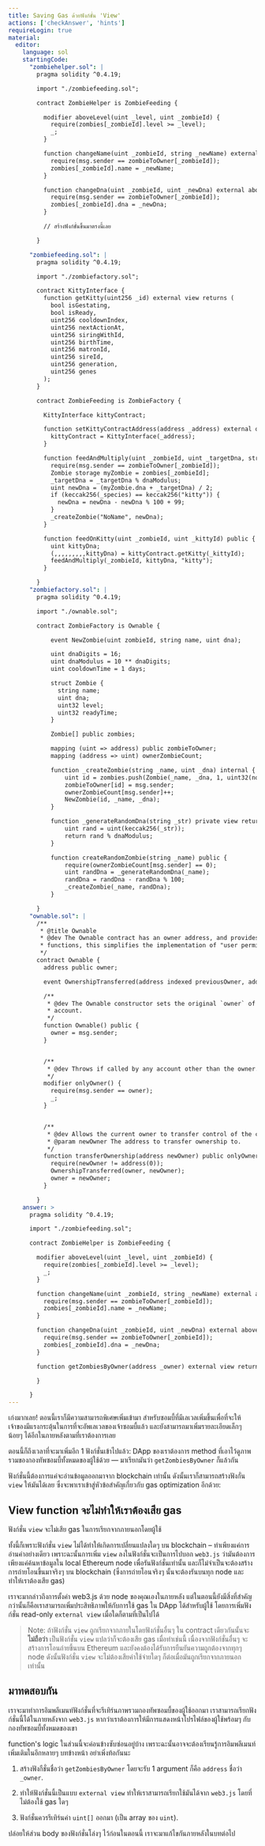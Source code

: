 ```yaml
---
title: Saving Gas ด้วยฟังก์ชั่น 'View'
actions: ['checkAnswer', 'hints']
requireLogin: true
material:
  editor:
    language: sol
    startingCode:
      "zombiehelper.sol": |
        pragma solidity ^0.4.19;

        import "./zombiefeeding.sol";

        contract ZombieHelper is ZombieFeeding {

          modifier aboveLevel(uint _level, uint _zombieId) {
            require(zombies[_zombieId].level >= _level);
            _;
          }

          function changeName(uint _zombieId, string _newName) external aboveLevel(2, _zombieId) {
            require(msg.sender == zombieToOwner[_zombieId]);
            zombies[_zombieId].name = _newName;
          }

          function changeDna(uint _zombieId, uint _newDna) external aboveLevel(20, _zombieId) {
            require(msg.sender == zombieToOwner[_zombieId]);
            zombies[_zombieId].dna = _newDna;
          }

          // สร้างฟังก์ชั่นขึ้นมาตรงนี้เลย

        }

      "zombiefeeding.sol": |
        pragma solidity ^0.4.19;

        import "./zombiefactory.sol";

        contract KittyInterface {
          function getKitty(uint256 _id) external view returns (
            bool isGestating,
            bool isReady,
            uint256 cooldownIndex,
            uint256 nextActionAt,
            uint256 siringWithId,
            uint256 birthTime,
            uint256 matronId,
            uint256 sireId,
            uint256 generation,
            uint256 genes
          );
        }

        contract ZombieFeeding is ZombieFactory {

          KittyInterface kittyContract;

          function setKittyContractAddress(address _address) external onlyOwner {
            kittyContract = KittyInterface(_address);
          }

          function feedAndMultiply(uint _zombieId, uint _targetDna, string _species) public {
            require(msg.sender == zombieToOwner[_zombieId]);
            Zombie storage myZombie = zombies[_zombieId];
            _targetDna = _targetDna % dnaModulus;
            uint newDna = (myZombie.dna + _targetDna) / 2;
            if (keccak256(_species) == keccak256("kitty")) {
              newDna = newDna - newDna % 100 + 99;
            }
            _createZombie("NoName", newDna);
          }

          function feedOnKitty(uint _zombieId, uint _kittyId) public {
            uint kittyDna;
            (,,,,,,,,,kittyDna) = kittyContract.getKitty(_kittyId);
            feedAndMultiply(_zombieId, kittyDna, "kitty");
          }

        }
      "zombiefactory.sol": |
        pragma solidity ^0.4.19;

        import "./ownable.sol";

        contract ZombieFactory is Ownable {

            event NewZombie(uint zombieId, string name, uint dna);

            uint dnaDigits = 16;
            uint dnaModulus = 10 ** dnaDigits;
            uint cooldownTime = 1 days;

            struct Zombie {
              string name;
              uint dna;
              uint32 level;
              uint32 readyTime;
            }

            Zombie[] public zombies;

            mapping (uint => address) public zombieToOwner;
            mapping (address => uint) ownerZombieCount;

            function _createZombie(string _name, uint _dna) internal {
                uint id = zombies.push(Zombie(_name, _dna, 1, uint32(now + cooldownTime))) - 1;
                zombieToOwner[id] = msg.sender;
                ownerZombieCount[msg.sender]++;
                NewZombie(id, _name, _dna);
            }

            function _generateRandomDna(string _str) private view returns (uint) {
                uint rand = uint(keccak256(_str));
                return rand % dnaModulus;
            }

            function createRandomZombie(string _name) public {
                require(ownerZombieCount[msg.sender] == 0);
                uint randDna = _generateRandomDna(_name);
                randDna = randDna - randDna % 100;
                _createZombie(_name, randDna);
            }

        }
      "ownable.sol": |
        /**
         * @title Ownable
         * @dev The Ownable contract has an owner address, and provides basic authorization control
         * functions, this simplifies the implementation of "user permissions".
         */
        contract Ownable {
          address public owner;

          event OwnershipTransferred(address indexed previousOwner, address indexed newOwner);

          /**
           * @dev The Ownable constructor sets the original `owner` of the contract to the sender
           * account.
           */
          function Ownable() public {
            owner = msg.sender;
          }


          /**
           * @dev Throws if called by any account other than the owner.
           */
          modifier onlyOwner() {
            require(msg.sender == owner);
            _;
          }


          /**
           * @dev Allows the current owner to transfer control of the contract to a newOwner.
           * @param newOwner The address to transfer ownership to.
           */
          function transferOwnership(address newOwner) public onlyOwner {
            require(newOwner != address(0));
            OwnershipTransferred(owner, newOwner);
            owner = newOwner;
          }

        }
    answer: >
      pragma solidity ^0.4.19;

      import "./zombiefeeding.sol";

      contract ZombieHelper is ZombieFeeding {

        modifier aboveLevel(uint _level, uint _zombieId) {
          require(zombies[_zombieId].level >= _level);
          _;
        }

        function changeName(uint _zombieId, string _newName) external aboveLevel(2, _zombieId) {
          require(msg.sender == zombieToOwner[_zombieId]);
          zombies[_zombieId].name = _newName;
        }

        function changeDna(uint _zombieId, uint _newDna) external aboveLevel(20, _zombieId) {
          require(msg.sender == zombieToOwner[_zombieId]);
          zombies[_zombieId].dna = _newDna;
        }

        function getZombiesByOwner(address _owner) external view returns(uint[]) {

        }

      }
---
```


เก่งมากเลย! ตอนนี้เราก็มีความสามารถพิเศษเพิ่มเข้ามา สำหรับซอมบี้ที่มีเลเวลเพิ่มขึ้นเพื่อที่จะให้เจ้าของมีแรงกระตุ้นในการที่จะอัพเลเวลของเจ้าซอมบี้แล้ว และยังสามารถมาเพิ่มรายละเอียดเล็กๆ น้อยๆ ได้อีกในภายหลังตามที่เราต้องการเลย

ตอนนี้ก็ถึงเวลาที่จะมาเพิ่มอีก 1 ฟังก์ชั่นเข้าไปแล้ว: DApp ของเราต้องการ method ที่เอาไว้ดูภาพรวมของกองทัพซอมบี้ทั้งหมดของผู้ใช้ด้วย — มาเรียกมันว่า `getZombiesByOwner` ก็แล้วกัน

ฟังก์ชั่นนี้ต้องการแค่จะอ่านข้อมูลออกมาจาก blockchain เท่านั้น ดังนั้นเราก็สามารถสร้างฟังกั่น `view` ให้มันได้เลย ซึ่งจะพาเราเข้าสู่หัวข้อสำคัญเกี่ยวกับ gas optimization อีกด้วย:

## View function จะไม่ทำให้เราต้องเสีย gas

ฟังก์ชั่น `view` จะไม่เสีย gas ในการเรียกจากภายนอกโดยผู้ใช้

ทั้งนี้ก็เพราะฟังก์ชั่น `view` ไม่ได้ทำให้เกิดการเปลี่ยนแปลงใดๆ บน blockchain – ทำเพียงแค่การอ่านค่าอย่างเดียว เพราะฉะนั้นการเพิ่ม `view` ลงในฟังก์ชั่นจะเป็นการไปบอก `web3.js` ว่ามันต้องการเพียงแค่ค้นหาข้อมูลใน local Ethereum node เพื่อรันฟังก์ชั่นเท่านั้น และก็ไม่จำเป็นจะต้องสร้างการถ่ายโอนขึ้นมาจริงๆ บน blockchain (ซึ่งการถ่ายโอนจริงๆ นั้นจะต้องรันบนทุก node และทำให้เราต้องเสีย gas)

เราจะมากล่าวถึงการตั้งค่า web3.js ด้วย node ของคุณเองในภายหลัง แต่ในตอนนี้ยังมีสิ่งที่สำคัญกว่านั้นก็คือเราสามารถเพิ่มประสิทธิภาพให้กับการใช้ gas ใน DApp ได้สำหรับผู้ใช้ โดยการเพิ่มฟังก์ชั่น read-only `external view` เมื่อใดก็ตามที่เป็นไปได้

> Note: ถ้าฟังก์ชั่น `view` ถูกเรียกจากภายในโดยฟังก์ชั่นอื่นๆ ใน contract เดียวกันนั้นจะ **ไม่ถือว่า** เป็นฟังก์ชั่น `view` แปลว่าก็จะต้องเสีย gas เมื่อทำเช่นนี้ เนื่องจากฟังก์ชั่นอื่นๆ จะสร้างการโอนถ่ายขึ้นบน Ethereum และยังคงต้องได้รับการยืนยันความถูกต้องจากทุกๆ node ดังนั้นฟังก์ชั่น `view` จะไม่ต้องเสียค่าใช้จ่ายใดๆ ก็ต่อเมื่อมันถูกเรียกจากภายนอกเท่านั้น

## มาทดสอบกัน

เราจะมาทำการอิมพลีเมนท์ฟังก์ชั่นที่จะรีเทิร์นภาพรวมกองทัพซอมบี้ของผู้ใช้ออกมา เราสามารถเรียกฟังก์ชั่นนี้ได้ในภายหลังจาก `web3.js` หากว่าเราต้องการให้มีการแสดงหน้าโปรไฟล์ของผู้ใช้พร้อมๆ กับกองทัพซอมบี้ทั้งหมดของเขา

function's logic ในส่วนนี้จะค่อนข้างซับซ่อนอยู่บ้าง เพราะฉะนั้นอาจจะต้องเรียนรู้การอิมพลีเมนท์เพิ่มเติมในอีกหลายๆ บทข้างหน้า อย่าเพิ่งท้อกันนะ

1. สร้างฟังกืชั่นชื่อว่า `getZombiesByOwner` โดยจะรับ 1 argument ก็คือ `address` ชื่อว่า `_owner`.

2. ทำให้ฟังก์ชั่นนี้เป็นแบบ `external view` ทำให้เราสามารถเรียกใช้มันได้จาก `web3.js` โดยที่ไม่ต้องใช้ gas ใดๆ 

3. ฟังก์ชั่นควรรีเทิร์นค่า `uint[]` ออกมา (เป็น array ของ `uint`).

ปล่อยให้ส่วน body ของฟังก์ชั่นโล่งๆ ไว้ก่อนในตอนนี้ เราจะมาแก้ไขกันภายหลังในบทต่อไป
